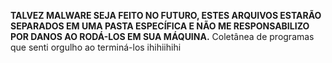 **TALVEZ MALWARE SEJA FEITO NO FUTURO, ESTES ARQUIVOS ESTARÃO SEPARADOS EM UMA PASTA ESPECÍFICA E NÃO ME RESPONSABILIZO POR DANOS AO RODÁ-LOS EM SUA MÁQUINA.**
Coletânea de programas que senti orgulho ao terminá-los ihihiihihi
